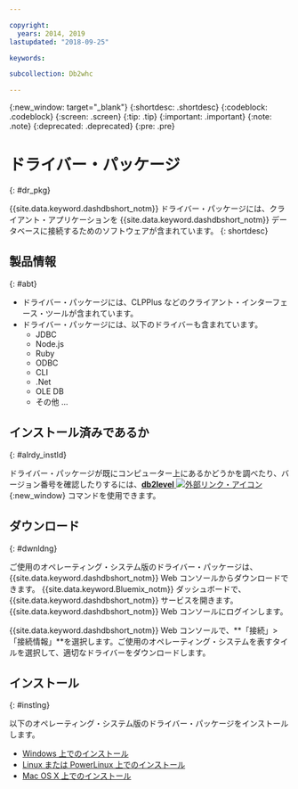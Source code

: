 ```yaml
---

copyright:
  years: 2014, 2019
lastupdated: "2018-09-25"

keywords:

subcollection: Db2whc

---
```


<!-- Attribute definitions --> 
{:new_window: target="_blank"}
{:shortdesc: .shortdesc}
{:codeblock: .codeblock}
{:screen: .screen}
{:tip: .tip}
{:important: .important}
{:note: .note}
{:deprecated: .deprecated}
{:pre: .pre}

# ドライバー・パッケージ
{: #dr_pkg}

{{site.data.keyword.dashdbshort_notm}} ドライバー・パッケージには、クライアント・アプリケーションを {{site.data.keyword.dashdbshort_notm}} データベースに接続するためのソフトウェアが含まれています。 
{: shortdesc}

## 製品情報
{: #abt}

- ドライバー・パッケージには、CLPPlus などのクライアント・インターフェース・ツールが含まれています。
- ドライバー・パッケージには、以下のドライバーも含まれています。 
  - JDBC
  - Node.js
  - Ruby
  - ODBC
  - CLI
  - .Net
  - OLE DB
  - その他 ...

## インストール済みであるか
{: #alrdy_instld}

ドライバー・パッケージが既にコンピューター上にあるかどうかを調べたり、バージョン番号を確認したりするには、[**db2level** ![外部リンク・アイコン](../../../icons/launch-glyph.svg "外部リンク・アイコン")](https://www.ibm.com/support/knowledgecenter/SS6NHC/com.ibm.swg.im.dashdb.admin.cmd.doc/doc/r0009195.html){:new_window} コマンドを使用できます。

## ダウンロード
{: #dwnldng}

ご使用のオペレーティング・システム版のドライバー・パッケージは、{{site.data.keyword.dashdbshort_notm}} Web コンソールからダウンロードできます。 {{site.data.keyword.Bluemix_notm}} ダッシュボードで、{{site.data.keyword.dashdbshort_notm}} サービスを開きます。 {{site.data.keyword.dashdbshort_notm}} Web コンソールにログインします。

{{site.data.keyword.dashdbshort_notm}} Web コンソールで、**「接続」>「接続情報」**を選択します。ご使用のオペレーティング・システムを表すタイルを選択して、適切なドライバーをダウンロードします。

## インストール
{: #instlng}

以下のオペレーティング・システム版のドライバー・パッケージをインストールします。
- [Windows 上でのインストール](/docs/services/Db2whc/connecting/install_win.html)
- [Linux または PowerLinux 上でのインストール](/docs/services/Db2whc/connecting/install_linux.html)
- [Mac OS X 上でのインストール](/docs/services/Db2whc/connecting/install_mac.html)

<!-- ## Configuring

To connect local applications or client tools to your {{site.data.keyword.dashdbshort_notm}} database, [configure your environment for your Db2 database](driver_pkg_cfg.html). -->


